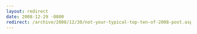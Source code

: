 ```yaml
---
layout: redirect
date: 2008-12-29 -0800
redirect: /archive/2008/12/30/not-your-typical-top-ten-of-2008-post.aspx/
---
```

